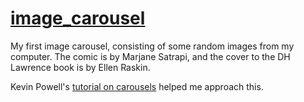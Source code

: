 # [image_carousel](https://xewar.github.io/image_carousel/)

My first image carousel, consisting of some random images from my computer. The comic is by Marjane Satrapi, and the cover to the DH Lawrence book is by Ellen Raskin.

Kevin Powell's [tutorial on carousels](https://www.youtube.com/watch?v=gBzsE0oieio) helped me approach this.

